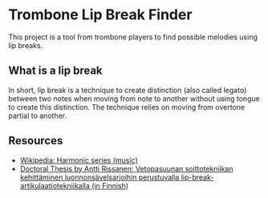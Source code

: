 # Trombone Lip Break Finder

This project is a tool from trombone players to find possible melodies using lip breaks.

## What is a lip break

In short, lip break is a technique to create distinction (also called legato) between two notes when moving from note to another without using tongue to create this distinction. The technique relies on moving from overtone partial to another.

## Resources

- [Wikipedia: Harmonic series (music)](https://en.wikipedia.org/wiki/Harmonic_series_(music))
- [Doctoral Thesis by Antti Rissanen: Vetopasuunan soittotekniikan kehittäminen luonnonsävelsarjoihin perustuvalla lip-break-artikulaatiotekniikalla (in Finnish)](https://taju.uniarts.fi/handle/10024/6636)